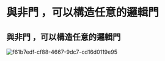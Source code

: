 # 與非門 ，可以構造任意的邏輯門
## 與非門 ，可以構造任意的邏輯門
![f61b7edf-cf88-4667-9dc7-cd16d0119e95](https://github.com/user-attachments/assets/c1b8719c-c3ee-4f29-8eea-26b161abd085)
